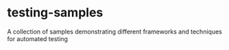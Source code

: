 # testing-samples
A collection of samples demonstrating different frameworks and techniques for automated testing
